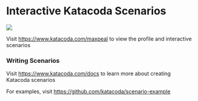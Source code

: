 # Interactive Katacoda Scenarios

[![](http://shields.katacoda.com/katacoda/maxpeal/count.svg)](https://www.katacoda.com/maxpeal "Get your profile on Katacoda.com")

Visit https://www.katacoda.com/maxpeal to view the profile and interactive scenarios

### Writing Scenarios
Visit https://www.katacoda.com/docs to learn more about creating Katacoda scenarios

For examples, visit https://github.com/katacoda/scenario-example

